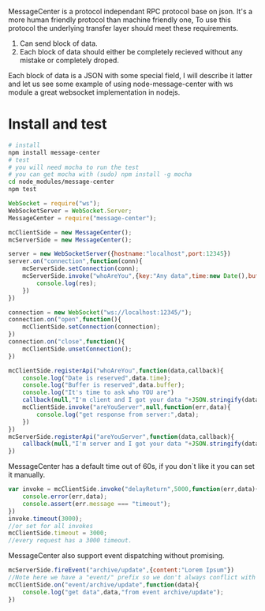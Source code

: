 MessageCenter is a protocol independant RPC protocol base on json. It's a more human friendly protocol than machine friendly one, To use this protocol the underlying transfer layer should meet these requirements.

1. Can send block of data.
2. Each block of data should either be completely recieved without any mistake or completely droped.

Each block of data is a JSON with some special field, I will describe it latter and let us see some example of using node-message-center with ws module a great websocket implementation in nodejs.

# Install and test
```bash
# install
npm install message-center
# test
# you will need mocha to run the test
# you can get mocha with (sudo) npm install -g mocha
cd node_modules/message-center
npm test
```

```javascript
WebSocket = require("ws");
WebSocketServer = WebSocket.Server;
MessageCenter = require("message-center");

mcClientSide = new MessageCenter();
mcServerSide = new MessageCenter();

server = new WebSocketServer({hostname:"localhost",port:12345})
server.on("connection",function(conn){
    mcServerSide.setConnection(conn);
    mcServerSide.invoke("whoAreYou",{key:"Any data",time:new Date(),buffer:new Buffer("hehe")},function(err,res){
        console.log(res);
    })
})

connection = new WebSocket("ws://localhost:12345/");
connection.on("open",function(){
    mcClientSide.setConnection(connection);
})
connection.on("close",function(){
    mcClientSide.unsetConnection();
})

mcClientSide.registerApi("whoAreYou",function(data,callback){
    console.log("Date is reserved",data.time);
    console.log("Buffer is reserved",data.buffer);
    console.log("It's time to ask who YOU are")
    callback(null,"I'm client and I got your data "+JSON.stringify(data));
    mcClientSide.invoke("areYouServer",null,function(err,data){
        console.log("get response from server:",data);
    })
})
mcServerSide.registerApi("areYouServer",function(data,callback){
    callback(null,"I'm server and I got your data "+JSON.stringify(data));
})

```

MessageCenter has a default time out of 60s, if you don`t like it you can set it manually.
```javascript
var invoke = mcClientSide.invoke("delayReturn",5000,function(err,data){
    console.error(err,data);
    console.assert(err.message === "timeout");
})
invoke.timeout(3000);
//or set for all invokes
mcClientSide.timeout = 3000;
//every request has a 3000 timeout.
```

MessageCenter also support event dispatching without promising.
```javascript
mcServerSide.fireEvent("archive/update",{content:"Lorem Ipsum"})
//Note here we have a "event/" prefix so we don't always conflict with local events by accidents.
mcClientSide.on("event/archive/update",function(data){
    console.log("get data",data,"from event archive/update");
})
```

